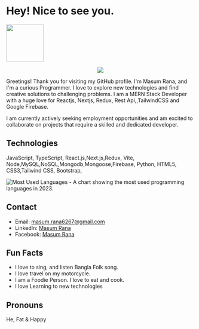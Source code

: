 ﻿# Hey! Nice to see you.

  <img align="center" src="https://media.giphy.com/media/M9gbBd9nbDrOTu1Mqx/giphy.gif" width="100"/>
  <p align="center">
  <a href="https://github.com/DenverCoder1/readme-typing-svg"><img src="https://readme-typing-svg.herokuapp.com?font=Time+New+Roman&color=cyan&size=25&center=true&vCenter=true&width=600&height=100&lines=Assalamu+O+Alaikum+Warahmatullah..&hearts;++;Self-taught+Front-End+Developer,;Computer+Science+Student,;CTF+Newbie,;Active+Learner/Researcher,;Love+to+learn+new+stuffs..<3"></a>
</p>
 
Greetings! Thank you for visiting my GitHub profile. I'm Masum Rana, and I'm a curious Programmer. I love to explore new technologies and find creative solutions to challenging problems. I am a MERN Stack Developer with a huge love for Reactjs, Nextjs, Redux, Rest Api,,TailwindCSS and Google Firebase.

I am currently actively seeking employment opportunities and am excited to collaborate on projects that require a skilled and dedicated developer.

## Technologies

JavaScript, TypeScript, React.js,Next.js,Redux, Vite, Node,MySQL,NoSQL,Mongodb,Mongoose,Firebase, Python, HTML5, CSS3,Tailwind CSS, Bootstrap,

![Most Used Languages](https://i.imgur.com/example.png) - A chart showing the most used programming languages in 2023.

## Contact

- Email: <masum.rana6267@gmail.com>
- LinkedIn: [Masum Rana](https://www.linkedin.com/in/masum-rana-06a590263/)
- Facebook: [Masum Rana](https://www.facebook.com/mdmasumrana.studnt/)

## Fun Facts

- I love to sing, and listen Bangla Folk song.
- I love travel on my motorcycle.
- I am a Foodie Person. I love to eat and cook.
- I love Learning to new technologies

## Pronouns

He, Fat & Happy
